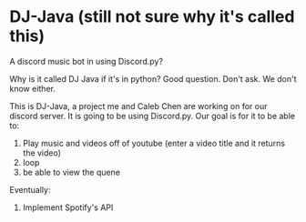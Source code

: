 # DJ-Java (still not sure why it's called this)
A discord music bot in using Discord.py?

Why is it called DJ Java if it's in python? Good question. Don't ask. We don't know either.

This is DJ-Java, a project me and Caleb Chen are working on for our discord server. It is going to be using Discord.py. Our goal is for it to be able to:

1. Play music and videos off of youtube (enter a video title and it returns the video)
2. loop
3. be able to view the quene

Eventually:
1. Implement Spotify's API
